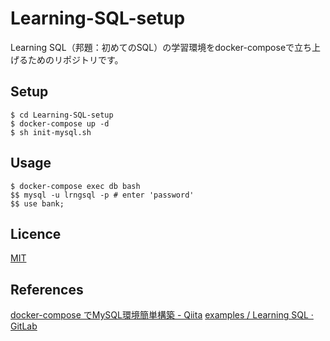 # Learning-SQL-setup

Learning SQL（邦題：初めてのSQL）の学習環境をdocker-composeで立ち上げるためのリポジトリです。

## Setup
```
$ cd Learning-SQL-setup
$ docker-compose up -d
$ sh init-mysql.sh
```

## Usage
```
$ docker-compose exec db bash
$$ mysql -u lrngsql -p # enter 'password'
$$ use bank;
```

## Licence
[MIT](https://github.com/tcnksm/tool/blob/master/LICENCE)

## References
[docker-compose でMySQL環境簡単構築 - Qiita](https://qiita.com/A-Kira/items/f401aea261693c395966)
[examples / Learning SQL · GitLab](https://resources.oreilly.com/examples/9780596007270/)